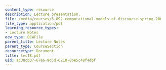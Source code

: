```yaml
---
content_type: resource
description: Lecture presentation.
file: /media/courses/6-892-computational-models-of-discourse-spring-2004/ac38cb3767e69d5d62188be5c48f4dbf_lec18.pdf
file_type: application/pdf
learning_resource_types:
- Lecture Notes
ocw_type: OCWFile
parent_title: Lecture Notes
parent_type: CourseSection
resourcetype: Document
title: lec18.pdf
uid: ac38cb37-67e6-9d5d-6218-8be5c48f4dbf
---
```

